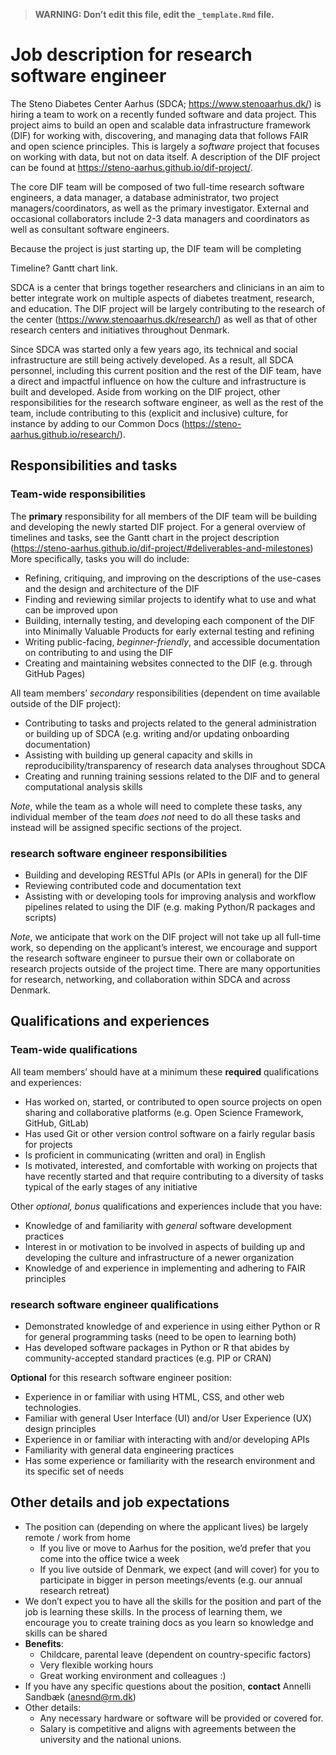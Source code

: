 > **WARNING: Don’t edit this file, edit the `_template.Rmd` file.**

# Job description for research software engineer

<!--
Some resources for writing job descriptions:

- http://www.fortefoundation.org/site/DocServer/gendered_wording_JPSP.pdf?docID=16121
- https://www.linkedin.com/business/talent/blog/talent-acquisition/must-dos-for-writing-inclusive-job-descriptions
- https://harver.com/blog/inclusive-job-descriptions/
-->

The Steno Diabetes Center Aarhus (SDCA; <https://www.stenoaarhus.dk/>)
is hiring a team to work on a recently funded software and data project.
This project aims to build an open and scalable data infrastructure
framework (DIF) for working with, discovering, and managing data that
follows FAIR and open science principles. This is largely a *software*
project that focuses on working with data, but not on data itself. A
description of the DIF project can be found at
<https://steno-aarhus.github.io/dif-project/>.

The core DIF team will be composed of two full-time research software
engineers, a data manager, a database administrator, two project
managers/coordinators, as well as the primary investigator. External and
occasional collaborators include 2-3 data managers and coordinators as
well as consultant software engineers.

Because the project is just starting up, the DIF team will be completing

Timeline? Gantt chart link.

SDCA is a center that brings together researchers and clinicians in an
aim to better integrate work on multiple aspects of diabetes treatment,
research, and education. The DIF project will be largely contributing to
the research of the center (<https://www.stenoaarhus.dk/research/>) as
well as that of other research centers and initiatives throughout
Denmark.

Since SDCA was started only a few years ago, its technical and social
infrastructure are still being actively developed. As a result, all SDCA
personnel, including this current position and the rest of the DIF team,
have a direct and impactful influence on how the culture and
infrastructure is built and developed. Aside from working on the DIF
project, other responsibilities for the research software engineer, as
well as the rest of the team, include contributing to this (explicit and
inclusive) culture, for instance by adding to our Common Docs
(<https://steno-aarhus.github.io/research/>).

## Responsibilities and tasks

### Team-wide responsibilities

The **primary** responsibility for all members of the DIF team will be
building and developing the newly started DIF project. For a general
overview of timelines and tasks, see the Gantt chart in the project
description
(<https://steno-aarhus.github.io/dif-project/#deliverables-and-milestones>)
More specifically, tasks you will do include:

-   Refining, critiquing, and improving on the descriptions of the
    use-cases and the design and architecture of the DIF
-   Finding and reviewing similar projects to identify what to use and
    what can be improved upon
-   Building, internally testing, and developing each component of the
    DIF into Minimally Valuable Products for early external testing and
    refining
-   Writing public-facing, *beginner-friendly*, and accessible
    documentation on contributing to and using the DIF
-   Creating and maintaining websites connected to the DIF (e.g. through
    GitHub Pages)

All team members’ *secondary* responsibilities (dependent on time
available outside of the DIF project):

-   Contributing to tasks and projects related to the general
    administration or building up of SDCA (e.g. writing and/or updating
    onboarding documentation)
-   Assisting with building up general capacity and skills in
    reproducibility/transparency of research data analyses throughout
    SDCA
-   Creating and running training sessions related to the DIF and to
    general computational analysis skills

*Note*, while the team as a whole will need to complete these tasks, any
individual member of the team *does not* need to do all these tasks and
instead will be assigned specific sections of the project.

### research software engineer responsibilities

-   Building and developing RESTful APIs (or APIs in general) for the
    DIF
-   Reviewing contributed code and documentation text
-   Assisting with or developing tools for improving analysis and
    workflow pipelines related to using the DIF (e.g. making Python/R
    packages and scripts)

*Note*, we anticipate that work on the DIF project will not take up all
full-time work, so depending on the applicant’s interest, we encourage
and support the research software engineer to pursue their own or
collaborate on research projects outside of the project time. There are
many opportunities for research, networking, and collaboration within
SDCA and across Denmark.

## Qualifications and experiences

### Team-wide qualifications

All team members’ should have at a minimum these **required**
qualifications and experiences:

-   Has worked on, started, or contributed to open source projects on
    open sharing and collaborative platforms (e.g. Open Science
    Framework, GitHub, GitLab)
-   Has used Git or other version control software on a fairly regular
    basis for projects
-   Is proficient in communicating (written and oral) in English
-   Is motivated, interested, and comfortable with working on projects
    that have recently started and that require contributing to a
    diversity of tasks typical of the early stages of any initiative

Other *optional, bonus* qualifications and experiences include that you
have:

-   Knowledge of and familiarity with *general* software development
    practices
-   Interest in or motivation to be involved in aspects of building up
    and developing the culture and infrastructure of a newer
    organization
-   Knowledge of and experience in implementing and adhering to FAIR
    principles

### research software engineer qualifications

-   Demonstrated knowledge of and experience in using either Python or R
    for general programming tasks (need to be open to learning both)
-   Has developed software packages in Python or R that abides by
    community-accepted standard practices (e.g. PIP or CRAN)

**Optional** for this research software engineer position:

-   Experience in or familiar with using HTML, CSS, and other web
    technologies.
-   Familiar with general User Interface (UI) and/or User Experience
    (UX) design principles
-   Experience in or familiar with interacting with and/or developing
    APIs
-   Familiarity with general data engineering practices
-   Has some experience or familiarity with the research environment and
    its specific set of needs

## Other details and job expectations

-   The position can (depending on where the applicant lives) be largely
    remote / work from home
    -   If you live or move to Aarhus for the position, we’d prefer that
        you come into the office twice a week
    -   If you live outside of Denmark, we expect (and will cover) for
        you to participate in bigger in person meetings/events (e.g. our
        annual research retreat)
-   We don’t expect you to have all the skills for the position and part
    of the job is learning these skills. In the process of learning
    them, we encourage you to create training docs as you learn so
    knowledge and skills can be shared
-   **Benefits**:
    -   Childcare, parental leave (dependent on country-specific
        factors)
    -   Very flexible working hours
    -   Great working environment and colleagues :)
-   If you have any specific questions about the position, **contact**
    Annelli Sandbæk (<anesnd@rm.dk>)
-   Other details:
    -   Any necessary hardware or software will be provided or covered
        for.
    -   Salary is competitive and aligns with agreements between the
        university and the national unions.
